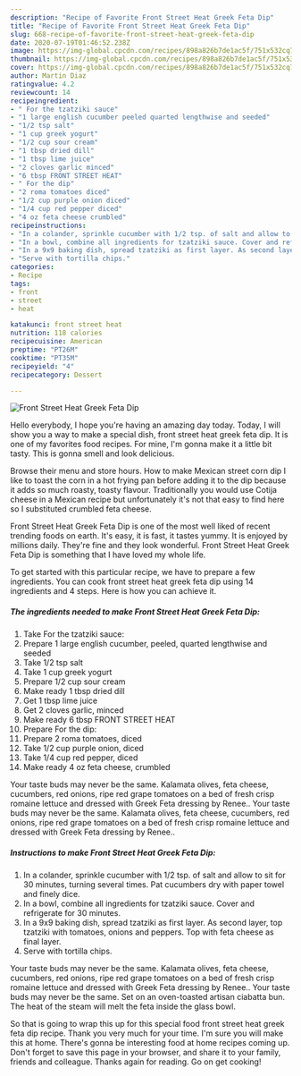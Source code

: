 ```yaml
---
description: "Recipe of Favorite Front Street Heat Greek Feta Dip"
title: "Recipe of Favorite Front Street Heat Greek Feta Dip"
slug: 668-recipe-of-favorite-front-street-heat-greek-feta-dip
date: 2020-07-19T01:46:52.238Z
image: https://img-global.cpcdn.com/recipes/898a826b7de1ac5f/751x532cq70/front-street-heat-greek-feta-dip-recipe-main-photo.jpg
thumbnail: https://img-global.cpcdn.com/recipes/898a826b7de1ac5f/751x532cq70/front-street-heat-greek-feta-dip-recipe-main-photo.jpg
cover: https://img-global.cpcdn.com/recipes/898a826b7de1ac5f/751x532cq70/front-street-heat-greek-feta-dip-recipe-main-photo.jpg
author: Martin Diaz
ratingvalue: 4.2
reviewcount: 14
recipeingredient:
- " For the tzatziki sauce"
- "1 large english cucumber peeled quarted lengthwise and seeded"
- "1/2 tsp salt"
- "1 cup greek yogurt"
- "1/2 cup sour cream"
- "1 tbsp dried dill"
- "1 tbsp lime juice"
- "2 cloves garlic minced"
- "6 tbsp FRONT STREET HEAT"
- " For the dip"
- "2 roma tomatoes diced"
- "1/2 cup purple onion diced"
- "1/4 cup red pepper diced"
- "4 oz feta cheese crumbled"
recipeinstructions:
- "In a colander, sprinkle cucumber with 1/2 tsp. of salt and allow to sit for 30 minutes, turning several times. Pat cucumbers dry with paper towel and finely dice."
- "In a bowl, combine all ingredients for tzatziki sauce. Cover and refrigerate for 30 minutes."
- "In a 9x9 baking dish, spread tzatziki as first layer. As second layer, top tzatziki with tomatoes, onions and peppers. Top with feta cheese as final layer."
- "Serve with tortilla chips."
categories:
- Recipe
tags:
- front
- street
- heat

katakunci: front street heat 
nutrition: 118 calories
recipecuisine: American
preptime: "PT26M"
cooktime: "PT35M"
recipeyield: "4"
recipecategory: Dessert

---
```



![Front Street Heat Greek Feta Dip](https://img-global.cpcdn.com/recipes/898a826b7de1ac5f/751x532cq70/front-street-heat-greek-feta-dip-recipe-main-photo.jpg)

Hello everybody, I hope you're having an amazing day today. Today, I will show you a way to make a special dish, front street heat greek feta dip. It is one of my favorites food recipes. For mine, I'm gonna make it a little bit tasty. This is gonna smell and look delicious.

Browse their menu and store hours. How to make Mexican street corn dip I like to toast the corn in a hot frying pan before adding it to the dip because it adds so much roasty, toasty flavour. Traditionally you would use Cotija cheese in a Mexican recipe but unfortunately it&#39;s not that easy to find here so I substituted crumbled feta cheese.

Front Street Heat Greek Feta Dip is one of the most well liked of recent trending foods on earth. It's easy, it is fast, it tastes yummy. It is enjoyed by millions daily. They're fine and they look wonderful. Front Street Heat Greek Feta Dip is something that I have loved my whole life.


To get started with this particular recipe, we have to prepare a few ingredients. You can cook front street heat greek feta dip using 14 ingredients and 4 steps. Here is how you can achieve it.

<!--inarticleads1-->

##### The ingredients needed to make Front Street Heat Greek Feta Dip:

1. Take  For the tzatziki sauce:
1. Prepare 1 large english cucumber, peeled, quarted lengthwise and seeded
1. Take 1/2 tsp salt
1. Take 1 cup greek yogurt
1. Prepare 1/2 cup sour cream
1. Make ready 1 tbsp dried dill
1. Get 1 tbsp lime juice
1. Get 2 cloves garlic, minced
1. Make ready 6 tbsp FRONT STREET HEAT
1. Prepare  For the dip:
1. Prepare 2 roma tomatoes, diced
1. Take 1/2 cup purple onion, diced
1. Take 1/4 cup red pepper, diced
1. Make ready 4 oz feta cheese, crumbled


Your taste buds may never be the same. Kalamata olives, feta cheese, cucumbers, red onions, ripe red grape tomatoes on a bed of fresh crisp romaine lettuce and dressed with Greek Feta dressing by Renee.. Your taste buds may never be the same. Kalamata olives, feta cheese, cucumbers, red onions, ripe red grape tomatoes on a bed of fresh crisp romaine lettuce and dressed with Greek Feta dressing by Renee.. 

<!--inarticleads2-->

##### Instructions to make Front Street Heat Greek Feta Dip:

1. In a colander, sprinkle cucumber with 1/2 tsp. of salt and allow to sit for 30 minutes, turning several times. Pat cucumbers dry with paper towel and finely dice.
1. In a bowl, combine all ingredients for tzatziki sauce. Cover and refrigerate for 30 minutes.
1. In a 9x9 baking dish, spread tzatziki as first layer. As second layer, top tzatziki with tomatoes, onions and peppers. Top with feta cheese as final layer.
1. Serve with tortilla chips.


Your taste buds may never be the same. Kalamata olives, feta cheese, cucumbers, red onions, ripe red grape tomatoes on a bed of fresh crisp romaine lettuce and dressed with Greek Feta dressing by Renee.. Your taste buds may never be the same. Set on an oven-toasted artisan ciabatta bun. The heat of the steam will melt the feta inside the glass bowl. 

So that is going to wrap this up for this special food front street heat greek feta dip recipe. Thank you very much for your time. I'm sure you will make this at home. There's gonna be interesting food at home recipes coming up. Don't forget to save this page in your browser, and share it to your family, friends and colleague. Thanks again for reading. Go on get cooking!
